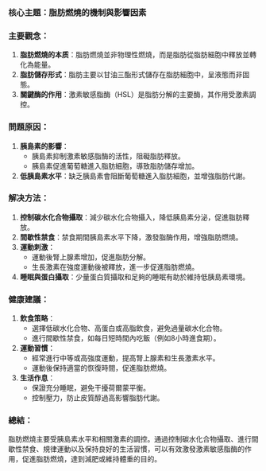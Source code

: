 ### 核心主題：脂肪燃燒的機制與影響因素

### 主要觀念：
1. **脂肪燃燒的本质**：脂肪燃燒並非物理性燃燒，而是脂肪從脂肪細胞中釋放並轉化為能量。
2. **脂肪儲存形式**：脂肪主要以甘油三酯形式儲存在脂肪細胞中，呈液態而非固態。
3. **關鍵酶的作用**：激素敏感脂酶（HSL）是脂肪分解的主要酶，其作用受激素調控。

### 問題原因：
1. **胰島素的影響**：
   - 胰島素抑制激素敏感脂酶的活性，阻礙脂肪釋放。
   - 胰島素促進葡萄糖進入脂肪細胞，導致脂肪儲存增加。
2. **低胰島素水平**：缺乏胰島素會阻斷葡萄糖進入脂肪細胞，並增強脂肪代謝。

### 解决方法：
1. **控制碳水化合物攝取**：減少碳水化合物攝入，降低胰島素分泌，促進脂肪釋放。
2. **間歇性禁食**：禁食期間胰島素水平下降，激發脂酶作用，增強脂肪燃燒。
3. **運動刺激**：
   - 運動後腎上腺素增加，促進脂肪分解。
   - 生長激素在強度運動後被釋放，進一步促進脂肪燃燒。
4. **睡眠與蛋白攝取**：少量蛋白質攝取和足夠的睡眠有助於維持低胰島素環境。

### 健康建議：
1. **飲食策略**：
   - 選擇低碳水化合物、高蛋白或高脂飲食，避免過量碳水化合物。
   - 進行間歇性禁食，如每日短時間內吃飯（例如8小時進食期）。
2. **運動習慣**：
   - 經常進行中等或高強度運動，提高腎上腺素和生長激素水平。
   - 運動後保持適當的恢復時間，促進脂肪燃燒。
3. **生活作息**：
   - 保證充分睡眠，避免干擾荷爾蒙平衡。
   - 控制壓力，防止皮質醇過高影響脂肪代謝。

### 總結：
脂肪燃燒主要受胰島素水平和相關激素的調控。通過控制碳水化合物攝取、進行間歇性禁食、規律運動以及保持良好的生活習慣，可以有效激發激素敏感脂酶的作用，促進脂肪燃燒，達到減肥或維持體重的目的。